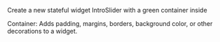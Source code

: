 Create a new stateful widget IntroSlider with a green container inside

Container: Adds padding, margins, borders, background color, or other decorations to a widget.

